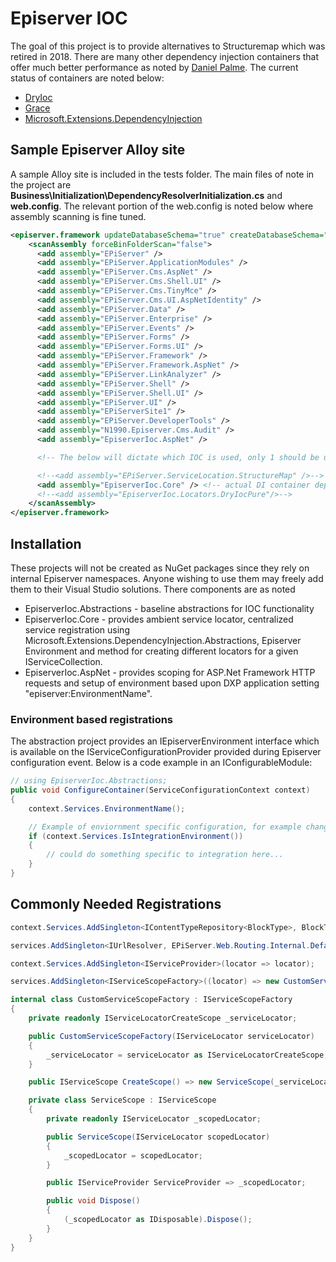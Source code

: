 # Episerver IOC

The goal of this project is to provide alternatives to Structuremap which was retired in 2018. There are many other dependency injection containers that offer much better performance as noted by [Daniel Palme](https://github.com/danielpalme/IocPerformance). The current status of containers are noted below:

* [DryIoc](https://github.com/dadhi/DryIoc)
* [Grace](https://github.com/ipjohnson/Grace)
* [Microsoft.Extensions.DependencyInjection](https://github.com/dotnet/extensions/tree/master/src/DependencyInjection)

## Sample Episerver Alloy site

A sample Alloy site is included in the tests folder. The main files of note in the project are **Business\Initialization\DependencyResolverInitialization.cs** and **web.config**. The relevant portion of the web.config is noted below where assembly scanning is fine tuned.

```xml
<episerver.framework updateDatabaseSchema="true" createDatabaseSchema="true">    
    <scanAssembly forceBinFolderScan="false">
      <add assembly="EPiServer" />
      <add assembly="EPiServer.ApplicationModules" />
      <add assembly="EPiServer.Cms.AspNet" />
      <add assembly="EPiServer.Cms.Shell.UI" />
      <add assembly="EPiServer.Cms.TinyMce" />
      <add assembly="EPiServer.Cms.UI.AspNetIdentity" />
      <add assembly="EPiServer.Data" />
      <add assembly="EPiServer.Enterprise" />
      <add assembly="EPiServer.Events" />
      <add assembly="EPiServer.Forms" />
      <add assembly="EPiServer.Forms.UI" />
      <add assembly="EPiServer.Framework" />
      <add assembly="EPiServer.Framework.AspNet" />
      <add assembly="EPiServer.LinkAnalyzer" />
      <add assembly="EPiServer.Shell" />
      <add assembly="EPiServer.Shell.UI" />
      <add assembly="EPiServer.UI" />
      <add assembly="EPiServerSite1" />
      <add assembly="EPiServer.DeveloperTools" />
      <add assembly="N1990.Episerver.Cms.Audit" />
      <add assembly="EpiserverIoc.AspNet" />

      <!-- The below will dictate which IOC is used, only 1 should be uncommented at a time -->

      <!--<add assembly="EPiServer.ServiceLocation.StructureMap" />-->
      <add assembly="EpiserverIoc.Core" /> <!-- actual DI container depends on project reference -->
      <!--<add assembly="EpiserverIoc.Locators.DryIocPure"/>-->
    </scanAssembly>    
</episerver.framework>
```

## Installation

These projects will not be created as NuGet packages since they rely on internal Episerver namespaces. Anyone wishing to use them may freely add them to their Visual Studio solutions. There components are as noted

* EpiserverIoc.Abstractions - baseline abstractions for IOC functionality
* EpiserverIoc.Core - provides ambient service locator, centralized service registration using Microsoft.Extensions.DependencyInjection.Abstractions, Episerver Environment and method for creating different locators for a given IServiceCollection.
* EpiserverIoc.AspNet - provides scoping for ASP.Net Framework HTTP requests and setup of environment based upon DXP application setting "episerver:EnvironmentName".

### Environment based registrations

The abstraction project provides an IEpiserverEnvironment interface which is available on the IServiceConfigurationProvider provided during Episerver configuration event. Below is a code example in an IConfigurableModule:

```cs
// using EpiserverIoc.Abstractions;
public void ConfigureContainer(ServiceConfigurationContext context)
{    
    context.Services.EnvironmentName();

    // Example of enviornment specific configuration, for example change logging
    if (context.Services.IsIntegrationEnvironment())
    {
        // could do something specific to integration here...
    }
}

```

## Commonly Needed Registrations

```cs
context.Services.AddSingleton<IContentTypeRepository<BlockType>, BlockTypeRepository>();

services.AddSingleton<IUrlResolver, EPiServer.Web.Routing.Internal.DefaultUrlResolver>();

context.Services.AddSingleton<IServiceProvider>(locator => locator);
```

```cs
services.AddSingleton<IServiceScopeFactory>((locator) => new CustomServiceScopeFactory(locator));

internal class CustomServiceScopeFactory : IServiceScopeFactory
{
    private readonly IServiceLocatorCreateScope _serviceLocator;

    public CustomServiceScopeFactory(IServiceLocator serviceLocator)
    {
        _serviceLocator = serviceLocator as IServiceLocatorCreateScope;
    }

    public IServiceScope CreateScope() => new ServiceScope(_serviceLocator.CreateScope());

    private class ServiceScope : IServiceScope
    {
        private readonly IServiceLocator _scopedLocator;

        public ServiceScope(IServiceLocator scopedLocator)
        {
            _scopedLocator = scopedLocator;
        }

        public IServiceProvider ServiceProvider => _scopedLocator;

        public void Dispose()
        {
            (_scopedLocator as IDisposable).Dispose();
        }
    }
}
```
